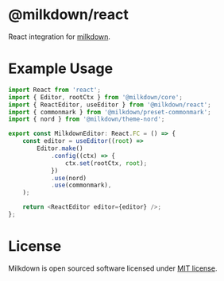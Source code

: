 # @milkdown/react

React integration for [milkdown](https://milkdown.dev/).

# Example Usage

```typescript
import React from 'react';
import { Editor, rootCtx } from '@milkdown/core';
import { ReactEditor, useEditor } from '@milkdown/react';
import { commonmark } from '@milkdown/preset-commonmark';
import { nord } from '@milkdown/theme-nord';

export const MilkdownEditor: React.FC = () => {
    const editor = useEditor((root) =>
        Editor.make()
            .config((ctx) => {
                ctx.set(rootCtx, root);
            })
            .use(nord)
            .use(commonmark),
    );

    return <ReactEditor editor={editor} />;
};
```

# License

Milkdown is open sourced software licensed under [MIT license](https://github.com/Saul-Mirone/milkdown/blob/main/LICENSE).
